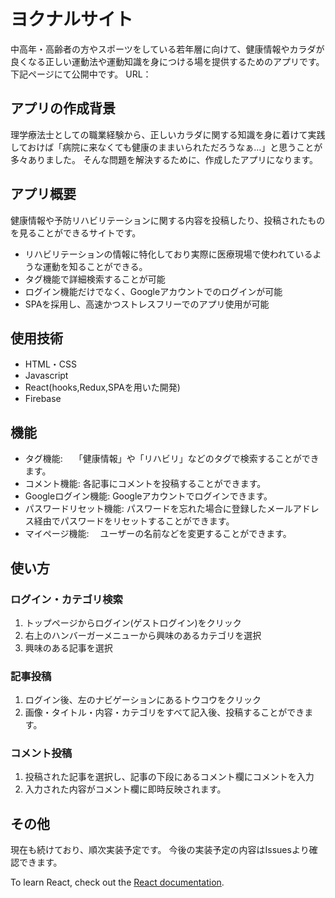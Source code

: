 # ヨクナルサイト

中高年・高齢者の方やスポーツをしている若年層に向けて、健康情報やカラダが良くなる正しい運動法や運動知識を身につける場を提供するためのアプリです。
下記ページにて公開中です。
URL：

## アプリの作成背景

理学療法士としての職業経験から、正しいカラダに関する知識を身に着けて実践しておけば「病院に来なくても健康のままいられただろうなぁ…」と思うことが多々ありました。
そんな問題を解決するために、作成したアプリになります。

## アプリ概要

健康情報や予防リハビリテーションに関する内容を投稿したり、投稿されたものを見ることができるサイトです。
- リハビリテーションの情報に特化しており実際に医療現場で使われているような運動を知ることができる。
- タグ機能で詳細検索することが可能
- ログイン機能だけでなく、Googleアカウントでのログインが可能
- SPAを採用し、高速かつストレスフリーでのアプリ使用が可能

## 使用技術

- HTML・CSS
- Javascript
- React(hooks,Redux,SPAを用いた開発)
- Firebase

## 機能

- タグ機能:　           「健康情報」や「リハビリ」などのタグで検索することができます。
- コメント機能:          各記事にコメントを投稿することができます。
- Googleログイン機能:    Googleアカウントでログインできます。
- パスワードリセット機能:  パスワードを忘れた場合に登録したメールアドレス経由でパスワードをリセットすることができます。
- マイページ機能:　       ユーザーの名前などを変更することができます。


## 使い方

### ログイン・カテゴリ検索
1. トップページからログイン(ゲストログイン)をクリック
2. 右上のハンバーガーメニューから興味のあるカテゴリを選択
3. 興味のある記事を選択

### 記事投稿
1. ログイン後、左のナビゲーションにあるトウコウをクリック
2. 画像・タイトル・内容・カテゴリをすべて記入後、投稿することができます。

### コメント投稿
1. 投稿された記事を選択し、記事の下段にあるコメント欄にコメントを入力
2. 入力された内容がコメント欄に即時反映されます。


## その他

現在も続けており、順次実装予定です。
今後の実装予定の内容はIssuesより確認できます。


To learn React, check out the [React documentation](https://reactjs.org/).
